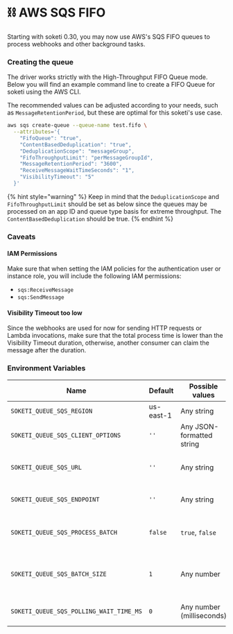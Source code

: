 # ⛓ AWS SQS FIFO

Starting with soketi 0.30, you may now use AWS's SQS FIFO queues to process webhooks and other background tasks.

### Creating the queue

The driver works strictly with the High-Throughput FIFO Queue mode. Below you will find an example command line to create a FIFO Queue for soketi using the AWS CLI.

The recommended values can be adjusted according to your needs, such as `MessageRetentionPeriod`, but these are optimal for this soketi's use case.

```bash
aws sqs create-queue --queue-name test.fifo \
  --attributes='{
    "FifoQueue": "true",
    "ContentBasedDeduplication": "true",
    "DeduplicationScope": "messageGroup",
    "FifoThroughputLimit": "perMessageGroupId",
    "MessageRetentionPeriod": "3600",
    "ReceiveMessageWaitTimeSeconds": "1",
    "VisibilityTimeout": "5"
  }'
```

{% hint style="warning" %}
Keep in mind that the `DeduplicationScope` and `FifoThroughputLimit` should be set as below since the queues may be processed on an app ID and queue type basis for extreme throughput. The `ContentBasedDeduplication` should be true.
{% endhint %}

### Caveats

#### IAM Permissions

Make sure that when setting the IAM policies for the authentication user or instance role, you  will include the following IAM permissions:

* `sqs:ReceiveMessage`
* `sqs:SendMessage`

#### Visibility Timeout too low

Since the webhooks are used for now for sending HTTP requests or Lambda invocations, make sure that the total process time is lower than the Visibility Timeout duration, otherwise, another consumer can claim the message after the duration.

### Environment Variables

| Name                                    | Default   | Possible values           | Description                                                                                                                                              |
| --------------------------------------- | --------- | ------------------------- | -------------------------------------------------------------------------------------------------------------------------------------------------------- |
| `SOKETI_QUEUE_SQS_REGION`               | us-east-1 | Any string                | The region in which the SQS queue is deployed.                                                                                                           |
| `SOKETI_QUEUE_SQS_CLIENT_OPTIONS`       | `''`      | Any JSON-formatted string | A JSON-formatted string with additional options to pass to the `new SQS()` function.                                                                     |
| `SOKETI_QUEUE_SQS_URL`                  | `''`      | Any string                | The URL of the queue. It has to be ending in `.fifo` (ex: `https://sqs.eu-central-1.amazonaws.com/xxxx/myqueue.fifo`)                                    |
| `SOKETI_QUEUE_SQS_ENDPOINT`             | `''`      | Any string                | Optional string to test SQS locally or manually define the endpoint for the SQS API.                                                                     |
| `SOKETI_QUEUE_SQS_PROCESS_BATCH`        | `false`   | `true`, `false`           | Whether to process SQS in batches. This will make fewer requests to SQS, but will take longer to receive items from the queue.                           |
| `SOKETI_QUEUE_SQS_BATCH_SIZE`           | `1`       | Any number                | If batching is enabled, how many messages (at most) to receive for each batch. Consider setting to at least `1` and maximum of `10` (hard limit f SQS).  |
| `SOKETI_QUEUE_SQS_POLLING_WAIT_TIME_MS` | `0`       | Any number (milliseconds) | The time to take between polls. Higher will delay some jobs, but reduces requests number.                                                                |
